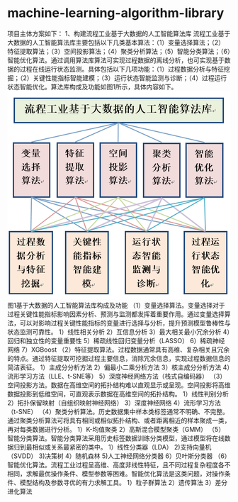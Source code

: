 # machine-learning-algorithm-library
项目主体方案如下：
1、构建流程工业基于大数据的人工智能算法库
流程工业基于大数据的人工智能算法库主要包括以下几类基本算法：（1）变量选择算法；（2）特征提取算法；（3）空间投影算法；（4）聚类分析算法；（5）智能分类算法；（6）智能优化算法。通过调用算法库算法可实现过程数据的离线分析，也可实现基于数据的过程在线运行状态监测。具体包括以下几项功能：（1）过程数据分析与特征挖掘；（2）关键性能指标智能建模；（3）运行状态智能监测与诊断；（4）过程运行状态智能优化。算法库构成及功能如图1所示，具体内容如下。
![image](https://github.com/xfysq1/machine-learning-algorithm-library/blob/main/%E8%BD%AF%E4%BB%B6%E6%9E%B6%E6%9E%84.png)
图1基于大数据的人工智能算法库构成及功能
（1）变量选择算法。变量选择对于过程关键性能指标影响因素分析、预测与监测都发挥着重要作用。通过变量选择算法，可以对影响过程关键性能指标的变量进行选择与分析，提升预测模型鲁棒性与状态监测可靠性。
1）线性相关分析
2）互信息分析
3）最大相关最小冗余分析
4）回归和独立性的变量重要性
5）稀疏线性回归变量分析（LASSO）
6）稀疏神经网络
7）XGBoost
（2）特征提取算法。过程数据通常具有高维、复杂相关且冗余的特点。通过特征提取可挖掘过程主要信息，消除冗余信息，实现过程数据信息的简洁表征。
1）主成分分析方法
2）偏最小二乘分析方法
3）核主成分分析方法
4）流形学习方法（LLE、t-SNE等）
5）深度神经网络方法（栈式自编码器）
（3）空间投影方法。数据在高维空间的拓扑结构难以直观显示或呈现。空间投影将高维数据投影到低维空间，可直观表示数据在高维空间的拓扑结构。
1）线性判别分析
2）拓扑保留映射（自组织映射神经网络）
3）深度神经网络
4）流形学习方法（t-SNE）
（4）聚类分析算法。历史数据集中样本类标签通常不明确、不完整。通过聚类分析算法可将具有相同或相似拓扑结构、或者距离相近的样本聚成一类，再对每类数据进行分析。
1）K-均值聚类
2）高斯混合模型聚类（GMM）
（5）智能分类算法。智能分类算法采用历史标签数据训练分类模型，通过模型将在线数据归到最相似或关系最紧密的类中。
1）线性分类器（LDA）
2)支持向量机（SVDD）
3)决策树
4）随机森林
5)人工神经网络分类器
6）贝叶斯分类器
（6）智能优化算法。流程工业过程呈高维、高度非线性特征，且不同过程复杂程度各不相同，求解最优操作条件、模型参数等困难。智能优化算法是这类问题，对操作条件、模型结构及参数寻优的有力求解工具。
1）粒子群算法
2）遗传算法
3）差分进化算法

